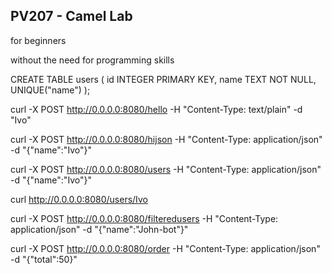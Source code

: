## PV207 - Camel Lab

for beginners

without the need for programming skills

CREATE TABLE users (
   id INTEGER PRIMARY KEY,
   name TEXT NOT NULL,
   UNIQUE("name")
);

curl -X POST http://0.0.0.0:8080/hello -H "Content-Type: text/plain" -d "Ivo"

curl -X POST http://0.0.0.0:8080/hijson -H "Content-Type: application/json" -d "{\"name\":\"Ivo\"}"

curl -X POST http://0.0.0.0:8080/users -H "Content-Type: application/json" -d "{\"name\":\"Ivo\"}"

curl http://0.0.0.0:8080/users/Ivo

curl -X POST http://0.0.0.0:8080/filteredusers -H "Content-Type: application/json" -d "{\"name\":\"John-bot\"}"

curl -X POST http://0.0.0.0:8080/order -H "Content-Type: application/json" -d "{\"total\":50}"
